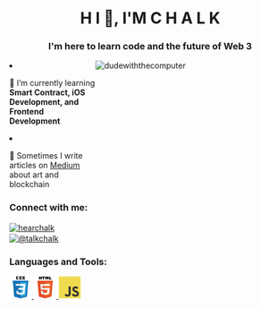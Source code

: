 <h1 align="center">H I 🤖, I'M C H A L K</h1>
<h3 align="center">I'm here to learn code and the future of Web 3</h3>
<img align="right" alt="dudewiththecomputer" height="300" width="350" src="https://i.pinimg.com/originals/3c/f9/53/3cf95377c9b0e2346724f0e0661fdbbb.jpg"

- 🌱 I’m currently learning **Smart Contract, iOS Development, and Frontend Development**

- 📝 Sometimes I write articles on [Medium](https://medium.com/@talkchalk) about art and blockchain

<h3 align="left">Connect with me:</h3>
<p align="left">
<a href="https://twitter.com/FLAKEYCHALK" target="blank"><img align="center" src="https://raw.githubusercontent.com/rahuldkjain/github-profile-readme-generator/master/src/images/icons/Social/twitter.svg" alt="hearchalk" height="30" width="40" /></a>
<a href="https://medium.com/@talkchalk" target="blank"><img align="center" src="https://raw.githubusercontent.com/rahuldkjain/github-profile-readme-generator/master/src/images/icons/Social/medium.svg" alt="@talkchalk" height="30" width="40" /></a>
</p>

<h3 align="left">Languages and Tools:</h3>
<p align="left"> <a href="https://www.w3schools.com/css/" target="_blank" rel="noreferrer"> <img src="https://raw.githubusercontent.com/devicons/devicon/master/icons/css3/css3-original-wordmark.svg" alt="css3" width="40" height="40"/> </a> <a href="https://www.w3.org/html/" target="_blank" rel="noreferrer"> <img src="https://raw.githubusercontent.com/devicons/devicon/master/icons/html5/html5-original-wordmark.svg" alt="html5" width="40" height="40"/> </a> <a href="https://developer.mozilla.org/en-US/docs/Web/JavaScript" target="_blank" rel="noreferrer"> <img src="https://raw.githubusercontent.com/devicons/devicon/master/icons/javascript/javascript-original.svg" alt="javascript" width="40" height="40"/> </a> </p>
